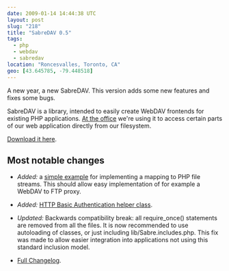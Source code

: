 ```yaml
---
date: 2009-01-14 14:44:38 UTC
layout: post
slug: "218"
title: "SabreDAV 0.5"
tags:
  - php
  - webdav
  - sabredav
location: "Roncesvalles, Toronto, CA"
geo: [43.645785, -79.448518]
---
```

A new year, a new SabreDAV. This version adds some new features and fixes some
bugs.

SabreDAV is a library, intended to easily create WebDAV frontends for existing
PHP applications. [At the office][1] we're using it to access certain parts of
our web application directly from our filesystem.

[Download it here][5].

Most notable changes
--------------------


* *Added:*  a [simple example][3] for implementing a mapping to PHP file
  streams. This should allow easy implementation of for example a WebDAV to FTP
  proxy.
* *Added:* [HTTP Basic Authentication helper class][4].
* *Updated:* Backwards compatibility break: all require_once() statements are
  removed from all the files. It is now recommended to use autoloading of
  classes, or just including lib/Sabre.includes.php. This fix was made to
  allow easier integration into applications not using this standard inclusion
  model.

* [Full Changelog][5].

[1]: http://www.filemobile.com/
[2]: http://sabre.io/
[3]: https://github.com/fruux/sabre-dav/blob/0.5/examples/streamwrapperserver.php
[4]: http://sabre.io/dav/authentication/
[5]: https://github.com/fruux/sabre-dav/blob/master/ChangeLog.md
